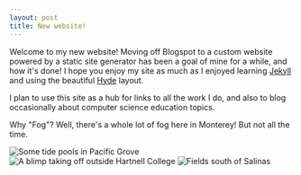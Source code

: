 ```yaml
---
layout: post
title: New website! 
---
```


Welcome to my new website! Moving off Blogspot to a custom website powered by a static site generator has been a goal of mine for a while, and how it's done! I hope you enjoy my site as much as I enjoyed learning [Jekyll](https://jekyllrb.com/) and using the beautiful [Hyde](hyde.getpoole.com) layout. 

I plan to use this site as a hub for links to all the work I do, and also to blog occasionally about computer science education topics. 

Why "Fog"? Well, there's a whole lot of fog here in Monterey! But not all the time.

![Some tide pools in Pacific Grove](https://lh3.googleusercontent.com/dbg_TIZBbOmOPmvc-j4lg_Q_m42m8_r2_haoV69zVivZ4foYoEb6630TtW8nhXzDldE74I7fY-lTsYhHck-BGfcDgcvAx1WGcr_qtwa5s0m9e_KkydqOGloxArs-faz3WcGB0IVdYyYahQB9Z-7V0MB5ItG5-Tn8Vy8PtQl8JnTI_wQt4c95orUZ43xwm1k1MweWiNF5KzjUsIxrceS0g3vCXH7r6V-LUK6uNNk1ITWlhyNbvHVGLWc_DUDrMnL9fEy-t11GfcbEU6O9lW324zkU2VhHb3QkUlqJmOihbeZy8X5TaPyqfoJtmiY8eRhfoW6fPGh_e_6gFohkKPBklo6rPaKRQD_o91TveLjDshdXDdgjZpWarzjjiZYW26L6yNyrMAl09-fQdQSfa1aCZIjFL4AlQp1GM4Iv7vAiSZOpnLy1UnK8-VnB2QOPBgtkitgqcKfmziPaQDZW0HQxcrr4n5qEWKsOTHQ5ChTnycHXa96mx92Vhq8QL92j_cb6l5fqhKYVQG9EfFIoNZXtymFxwvykwXuhUlzO1Ml8iY0=w397-h705-no) ![A blimp taking off outside Hartnell College](https://lh3.googleusercontent.com/RnxVvm6W8_qbU1hPzuZQqknIFK5UMDh7VlzY2Gyzd7b_72i7zpgz-QdK5e1bQQb4IkykTJ-N8uUAzGSgO1XlQb5gxSmpqtMoBejG4PKl5B1pmUYP2kqHh4Y_jkUJZGJDrJ3xlkVP-78Qj1Qmcid5suczBLSWnc8kKYj-7dHcPYVnCj-IkxJLFF8m99ApSX1fUDZz72udHpOwYhzdlqm7jF3oAdApzUl_x6wHB7qkYFiFFGsoBMXUJV6cDrALPe7VLAccR92kFGdPIunZKeeFNQBp50g0nlsIZwPpdjejAtmzspihRj9trIPx1ucETxRHuHCZHe1gGpjkU7yZrlQuwyRJqvJdpTOJLw0qi3o80oPVV4KEweGM7fqaLJSk28h5mmmYQHR-G9JyFV9cCixqZIm-UsJvM0jB7ix8RmIa-2v1f6VNIdaM6YkftocI4CBfUlVaDd0WCjgnPxoPcCQZi3cj264GYcPMiP3fC-iPbZ6i8R3KF0g5AkginbHsxogpY60QlthdYlOTexUwRLabW1su67Iiggsy4xHivTitf3Y=w397-h705-no)
![Fields south of Salinas](https://lh3.googleusercontent.com/emOKYNh2ehIjQIcj14WCK4L7L7ZBf89fnz_e8WyQU0n46BFae7wWDOUPHkFO-qQkAGrKTGLlX2IaTanuK4exSgnOjEusAutldXORJX67TyPxXJEfrjKXsrH63vaMgrPMOd6I0YJIRH0Ke32iGIovHbzlezDkMMsLfV-Q53hPV2oe7fDUZrCrBr-7eLMZ--WCB1vLOriWGm5wmre0aNUpTBwZBo9U_Y3ZlIHM6M71mrftuVk0na8cZZnk_WOfTUmP2C4J6UlZbK83T3Jw7DsorLRTk9qOR725xxxRQ314E6utEBYWBGEYYQWA5GN7ZLlP6KhklAWNsuKXrgfHrvNGYqbkJk8zT_Fe3ZvVsLjirW8y35o9jNaJLvLI-QiYExA9wrfpT1d0PpBe3zDl-pGPm9kvE_F5l36nvTcyGZze1-YGJAoRFU7zlv1_927NkZaNO07AsfmHNxDA2LxL4yd2pwLEorjTqReT8laYpWIuWFuupWHRlSxPrfhnoqXkRVQvPbssIYPgL6AzHxdWQBFZSntP7ielEZg-o2JRwR1-13I=w1254-h705-no)

